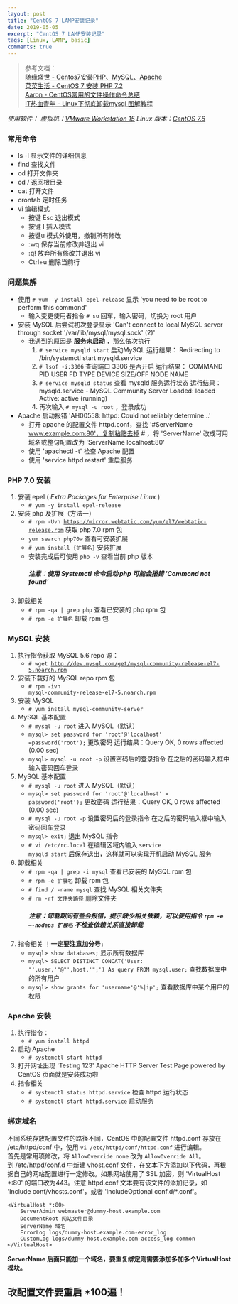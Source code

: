 ```yaml
---
layout: post
title: "CentOS 7 LAMP安装记录"
date: 2019-05-05
excerpt: "CentOS 7 LAMP安装记录"
tags: [Linux, LAMP, basic]
comments: true
---
```


> 参考文档：  
> [随缘盛世 - Centos7安装PHP、MySQL、Apache](https://www.cnblogs.com/shengChristine/p/9293996.html)  
> [菜菜生活 - CentOS 7 安装 PHP 7.2](http://www.caicaishouyou.com/2019/02/22/centos-7-安装-php-7-2/)  
> [Aaron - CentOS常用的文件操作命令总结](https://www.haorooms.com/post/centeros_wj_zj)  
> [IT热血青年 - Linux下彻底卸载mysql 图解教程](http://blog.itblood.com/completely-uninstall-the-mysql-under-linux-graphic-tutorials.html)  

_使用软件：
虚拟机：[VMware Workstation 15](https://www.vmware.com/cn/products/workstation-pro/workstation-pro-evaluation.html)
Linux 版本：[CentOS 7.6](http://isoredirect.centos.org/centos/7/isos/x86_64/CentOS-7-x86_64-DVD-1810.iso)_

### 常用命令

-   ls -l  显示文件的详细信息
-   find 查找文件
-   cd    打开文件夹
-   cd /  返回根目录
-   cat   打开文件
-   crontab 定时任务
-   vi 编辑模式
    -   按键 Esc  退出模式
    -   按键 I  插入模式
    -   按键u 模式外使用，撤销所有修改
    -   :wq 保存当前修改并退出 vi
    -   :q! 放弃所有修改并退出 vi
    -   Ctrl+u 删除当前行

### 问题集解

-   使用 <code># yum -y install epel-release</code> 显示 'you need to be root to perform this commond'
    -   输入变更使用者指令 <code># su</code> 回车，输入密码，切换为 root 用户
-   安装 MySQL 后尝试初次登录显示 'Can't connect to local MySQL server through socket '/var/lib/mysql/mysql.sock' (2)'
    -   我遇到的原因是 **服务未启动** ，那么依次执行
        1.  <code># service mysqld start</code> 启动MySQL
            运行结果：
            Redirecting to /bin/systemctl start  mysqld.service
        2.  <code># lsof -i:3306</code> 查询端口 3306 是否开启
            运行结果：
            COMMAND  PID  USER   FD   TYPE DEVICE SIZE/OFF NODE NAME
        3.  <code># service mysqld status</code> 查看 mysqld 服务运行状态
            运行结果：
            mysqld.service - MySQL Community Server
            Loaded: loaded
            Active: active (running)
        4.  再次输入 <code># mysql -u root</code> ，登录成功
-   Apache 启动报错 'AH00558: httpd: Could not reliably determine...'
    -   打开 apache 的配置文件 httpd.conf，查找 '#ServerName www.example.com:80'，复制粘贴去掉 # ，将 'ServerName' 改成可用域名或整句配置改为 'ServerName localhost:80'
    -   使用 'apachectl -t' 检查 Apache 配置
    -   使用 'service httpd restart' 重启服务

### PHP 7.0 安装

1.  安装 epel ( _Extra Packages for Enterprise Linux_  )
    -   <code># yum -y install epel-release</code>
2.  安装 php 及扩展（方法一）
    -   <code># rpm -Uvh <https://mirror.webtatic.com/yum/el7/webtatic-release.rpm></code> 获取 php 7.0 rpm 包
    -   <code>yum search php70w</code> 查看可安装扩展
    -   <code># yum install {扩展名}</code> 安装扩展
    -   安装完成后可使用 <code>php -v</code> 查看当前 php 版本
        ##### 注意：使用 Systemctl 命令启动 php 可能会报错  'Commond not found'
3.  卸载相关
    -   <code># rpm -qa | grep php</code> 查看已安装的 php rpm 包
    -   <code># rpm -e 扩展名</code> 卸载 rpm 包

### MySQL 安装

1.  执行指令获取 MySQL 5.6 repo 源：
    -   <code># wget <http://dev.mysql.com/get/mysql-community-release-el7-5.noarch.rpm></code>
2.  安装下载好的 MySQL repo rpm 包
    -   <code># rpm -ivh mysql-community-release-el7-5.noarch.rpm</code>
3.  安装 MySQL
    -   <code># yum install mysql-community-server</code>
4.  MySQL 基本配置
    -   <code># mysql -u root</code> 进入 MySQL（默认）
    -   <code>mysql> set password for 'root'@'localhost' =password('root');</code> 更改密码
        运行结果：Query OK, 0 rows affected (0.00 sec)
    -   <code>mysql> mysql -u root -p</code> 设置密码后的登录指令
        在之后的密码输入框中输入密码回车登录
5.  MySQL 基本配置
    -   <code># mysql -u root</code> 进入 MySQL（默认）
    -   <code>mysql> set password for 'root'@'localhost' = password('root');</code> 更改密码
        运行结果：Query OK, 0 rows affected (0.00 sec)
    -   <code># mysql -u root -p</code> 设置密码后的登录指令
        在之后的密码输入框中输入密码回车登录
    -   <code>mysql> exit;</code> 退出 MySQL 指令
    -   <code># vi /etc/rc.local</code> 在编辑区域内输入 <code>service mysqld start</code> 后保存退出，这样就可以实现开机启动 MySQL 服务
6.  卸载相关
    -   <code># rpm -qa | grep -i mysql</code> 查看已安装的 MySQL rpm 包
    -   <code># rpm -e 扩展名</code> 卸载 rpm 包
    -   <code># find / -name mysql</code> 查找 MySQL 相关文件夹
    -   <code># rm -rf 文件夹路径</code> 删除文件夹
        ##### 注意：卸载期间有些会报错，提示缺少相关依赖，可以使用指令 <code>rpm -e –-nodeps 扩展名</code> 不检查依赖关系直接卸载
7.  指令相关
    ！**一定要注意加分号<code>;</code>**
    -   <code>mysql> show databases;</code> 显示所有数据库
    -   <code>mysql> SELECT DISTINCT CONCAT('User: "',user,'"@"',host,'";') As query FROM mysql.user;</code> 查找数据库中的所有用户
    -   <code>mysql> show grants for 'username'@'%|ip';</code> 查看数据库中某个用户的权限

### Apache 安装

1.  执行指令：
    -   <code># yum install httpd</code>
2.  启动 Apache
    -   <code># systemctl start httpd</code>
3.  打开网址出现 'Testing 123' Apache HTTP Server Test Page powered by CentOS 页面就是安装成功啦
4.  指令相关
    -   <code># systemctl status httpd.service</code> 检查 httpd 运行状态
    -   <code># systemctl start httpd.service</code> 启动服务

<!-- ### 编辑 httpd.conf 绑定域名

不同系统存放配置文件的路径不同，CentOS 中的配置文件 httpd.conf 存放在 /etc/httpd/conf 中，使用 <code>vi /etc/httpd/conf/httpd.conf</code> 进行编辑
首先是常用项修改，将 <code>AllowOverride none</code> 改为 <code>AllowOverride All</code>
按照文件的示例在文本下方添加以下代码，再根据自己的网站配置进行一定修改

    <VirtualHost *:80>
        ServerAdmin webmaster@dummy-host.example.com
        DocumentRoot /www/docs/dummy-host.example.com
        ServerName dummy-host.example.com
        ErrorLog logs/dummy-host.example.com-error_log
        CustomLog logs/dummy-host.example.com-access_log common
    </VirtualHost>

**ServerName 后面只能加一个域名，要重复绑定则需要添加多加多个VirtualHost模块。** -->

### 绑定域名

不同系统存放配置文件的路径不同，CentOS 中的配置文件 httpd.conf 存放在 /etc/httpd/conf 中，使用 <code>vi /etc/httpd/conf/httpd.conf</code> 进行编辑。  
首先是常用项修改，将 <code>AllowOverride none</code> 改为 <code>AllowOverride All</code>。  
到 /etc/httpd/conf.d 中新建 vhost.conf 文件，在文本下方添加以下代码，再根据自己的网站配置进行一定修改。如果网站使用了 SSL 加密，则 'VirtualHost \*:80' 的端口改为443。注意 httpd.conf 文本要有该文件的添加记录，如 'Include conf/vhosts.conf'，或者 'IncludeOptional conf.d/\*.conf'。   

    <VirtualHost *:80>
        ServerAdmin webmaster@dummy-host.example.com
        DocumentRoot 网站文件目录
        ServerName 域名
        ErrorLog logs/dummy-host.example.com-error_log
        CustomLog logs/dummy-host.example.com-access_log common
    </VirtualHost>

**ServerName 后面只能加一个域名，要重复绑定则需要添加多加多个VirtualHost模块。**

## 改配置文件要重启 \*100遍！
